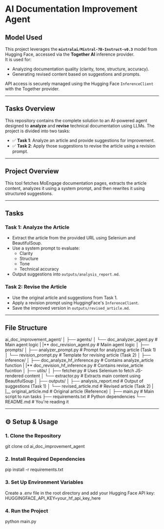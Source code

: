 # AI Documentation Improvement Agent

## Model Used

This project leverages the **`mistralai/Mistral-7B-Instruct-v0.3`** model from Hugging Face, accessed via the **Together AI** inference provider.  
It is used for:

- Analyzing documentation quality (clarity, tone, structure, accuracy).
- Generating revised content based on suggestions and prompts.

API access is securely managed using the Hugging Face `InferenceClient` with the Together provider.

---

## Tasks Overview

This repository contains the complete solution to an AI-powered agent designed to **analyze** and **revise** technical documentation using LLMs. The project is divided into two tasks:

- ✅ **Task 1**: Analyze an article and provide suggestions for improvement.
- ✅ **Task 2**: Apply those suggestions to revise the article using a revision prompt.

---

## Project Overview

This tool fetches MoEngage documentation pages, extracts the article content, analyzes it using a system prompt, and then rewrites it using structured suggestions.

---

## Tasks

### Task 1: Analyze the Article

- Extract the article from the provided URL using Selenium and BeautifulSoup.
- Use a system prompt to evaluate:
  - Clarity
  - Structure
  - Tone
  - Technical accuracy
- Output suggestions into `outputs/analysis_report.md`.

### Task 2: Revise the Article

- Use the original article and suggestions from Task 1.
- Apply a revision prompt using HuggingFace's `InferenceClient`.
- Save the improved version in `outputs/revised_article.md`.

---

## File Structure

ai_doc_improvement_agent/
│
├── agents/
│ └── doc_analyzer_agent.py # Main agent logic
| |** doc_revision_agent.py # Maiin agent logic
│
├── prompts/
│ ├── analyzer_prompt.py # Prompt for analyzing article (Task 1)
│ └── revision_prompt.py # Template for revising article (Task 2)
│
├── inference/
│ ├── doc_analyze_hf_inference.py # Contains analyze_article function
| |** doc_revision_hf_inference.py # Contains revise_article fucntion
│
├── utils/
│ ├── fetcher.py # Uses Selenium to fetch JS-rendered content
│ └── extractor.py # Extracts main content using BeautifulSoup
│
├── outputs/
│ ├── analysis_report.md # Output of suggestions (Task 1)
│ └── revised_article.md # Revised article (Task 2)
| |\_\_ original_article.md # Original article (Reference)
│
├── main.py # Main script to run tasks
├── requirements.txt # Python dependencies
└── README.md # You're reading it

---

## ⚙️ Setup & Usage

### 1. Clone the Repository

git clone
cd ai_doc_improvement_agent

### 2. Install Required Dependencies

pip install -r requirements.txt

### 3. Set Up Environment Variables

Create a .env file in the root directory and add your Hugging Face API key:
HUGGINGFACE_API_KEY=your_hf_api_key_here

### 4. Run the Project

python main.py
